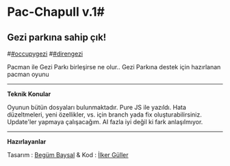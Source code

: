# Pac-Chapull v.1#

##  Gezi parkına sahip çık! ##

#[&#35;occupygezi](https://twitter.com/search?q=%23occupygezi)
#[&#35;direngezi](https://twitter.com/search?q=%23direngezi)


Pacman ile Gezi Parkı birleşirse ne olur.. Gezi Parkına destek için hazırlanan pacman oyunu

----------

**Teknik Konular**

Oyunun bütün dosyaları bulunmaktadır. Pure JS ile yazıldı. Hata düzeltmeleri, yeni özellikler, vs. için branch yada fix oluşturabilirsiniz. Update'ler yapmaya çalışacağım. AI fazla iyi değil ki fark anlaşılmıyor.

----------

**Hazırlayanlar**

Tasarım : [Begüm Baysal](http://Be.net/begumbaysal)
& Kod : [İlker Güller](http://github.com/Sly777)